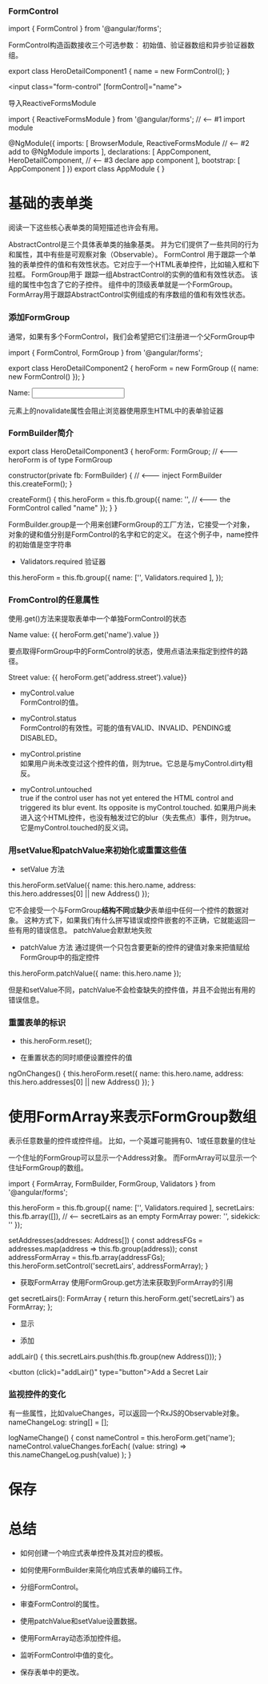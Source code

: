 

### FormControl

import { FormControl }            from '@angular/forms';

FormControl构造函数接收三个可选参数： 初始值、验证器数组和异步验证器数组。

<!-- 创建并导出一个带FormControl的HeroDetailComponent类 -->
export class HeroDetailComponent1 {
  name = new FormControl();
}


<!-- 把这个输入框关联到类中的FormControl型属性name -->
<input class="form-control" [formControl]="name">


导入ReactiveFormsModule

import { ReactiveFormsModule } from '@angular/forms';  // <-- #1 import module

@NgModule({
  imports: [
    BrowserModule,
    ReactiveFormsModule // <-- #2 add to @NgModule imports
  ],
  declarations: [
    AppComponent,
    HeroDetailComponent, // <-- #3 declare app component
  ],
  bootstrap: [ AppComponent ]
})
export class AppModule { }


# 基础的表单类

阅读一下这些核心表单类的简短描述也许会有用。

AbstractControl是三个具体表单类的抽象基类。 并为它们提供了一些共同的行为和属性，其中有些是可观察对象（Observable）。
FormControl 用于跟踪一个单独的表单控件的值和有效性状态。它对应于一个HTML表单控件，比如输入框和下拉框。
FormGroup用于 跟踪一组AbstractControl的实例的值和有效性状态。 该组的属性中包含了它的子控件。 组件中的顶级表单就是一个FormGroup。
FormArray用于跟踪AbstractControl实例组成的有序数组的值和有效性状态。


### 添加FormGroup

通常，如果有多个FormControl，我们会希望把它们注册进一个父FormGroup中

import { FormControl, FormGroup } from '@angular/forms';

export class HeroDetailComponent2 {
  heroForm = new FormGroup ({
    name: new FormControl()
  });
}

<form [formGroup]="heroForm" novalidate>
  <div class="form-group">
    <label class="center-block">Name:
    <!-- 有了FormGroup，name输入框就需要再添加一个语法formControlName=name，以便让它关联到类中正确的FormControl上 -->
      <input class="form-control" formControlName="name">
    </label>
  </div>
</form>

<form>元素上的novalidate属性会阻止浏览器使用原生HTML中的表单验证器


### FormBuilder简介

export class HeroDetailComponent3 {
  heroForm: FormGroup; // <--- heroForm is of type FormGroup

  constructor(private fb: FormBuilder) { // <--- inject FormBuilder
    this.createForm();
  }

  createForm() {
    this.heroForm = this.fb.group({
      name: '', // <--- the FormControl called "name"
    });
  }
}

FormBuilder.group是一个用来创建FormGroup的工厂方法，它接受一个对象，对象的键和值分别是FormControl的名字和它的定义。 在这个例子中，name控件的初始值是空字符串

- Validators.required 验证器

this.heroForm = this.fb.group({
  name: ['', Validators.required ],
});

### FromControl的任意属性

使用.get()方法来提取表单中一个单独FormControl的状态

<p>Name value: {{ heroForm.get('name').value }}</p>

要点取得FormGroup中的FormControl的状态，使用点语法来指定到控件的路径。
<p>Street value: {{ heroForm.get('address.street').value}}</p>

- myControl.value	
FormControl的值。

- myControl.status	 
FormControl的有效性。可能的值有VALID、INVALID、PENDING或DISABLED。

- myControl.pristine	
如果用户尚未改变过这个控件的值，则为true。它总是与myControl.dirty相反。

- myControl.untouched	
true if the control user has not yet entered the HTML control and triggered its blur event. Its opposite is myControl.touched. 如果用户尚未进入这个HTML控件，也没有触发过它的blur（失去焦点）事件，则为true。 它是myControl.touched的反义词。


### 用setValue和patchValue来初始化或重置这些值

- setValue 方法

this.heroForm.setValue({
  name:    this.hero.name,
  address: this.hero.addresses[0] || new Address()
});

它不会接受一个与FormGroup**结构不同**或**缺少**表单组中任何一个控件的数据对象。 这种方式下，如果我们有什么拼写错误或控件嵌套的不正确，它就能返回一些有用的错误信息。 patchValue会默默地失败

- patchValue 方法
通过提供一个只包含要更新的控件的键值对象来把值赋给FormGroup中的指定控件

this.heroForm.patchValue({
  name: this.hero.name
});

但是和setValue不同，patchValue不会检查缺失的控件值，并且不会抛出有用的错误信息。

###  重置表单的标识

- this.heroForm.reset();

- 在重置状态的同时顺便设置控件的值

ngOnChanges() {
  this.heroForm.reset({
    name: this.hero.name,
    address: this.hero.addresses[0] || new Address()
  });
}


# 使用FormArray来表示FormGroup数组

表示任意数量的控件或控件组。 比如，一个英雄可能拥有0、1或任意数量的住址

一个住址的FormGroup可以显示一个Address对象。 而FormArray可以显示一个住址FormGroup的数组。

import { FormArray, FormBuilder, FormGroup, Validators } from '@angular/forms';

this.heroForm = this.fb.group({
  name: ['', Validators.required ],
  secretLairs: this.fb.array([]), // <-- secretLairs as an empty FormArray
  power: '',
  sidekick: ''
});


setAddresses(addresses: Address[]) {
  const addressFGs = addresses.map(address => this.fb.group(address));
  const addressFormArray = this.fb.array(addressFGs);
  this.heroForm.setControl('secretLairs', addressFormArray);
}

- 获取FormArray
使用FormGroup.get方法来获取到FormArray的引用

get secretLairs(): FormArray {
  return this.heroForm.get('secretLairs') as FormArray;
};

- 显示

<div formArrayName="secretLairs" class="well well-lg">
<!-- 每个被重复渲染的FormGroup都需要一个独一无二的formGroupName，它必须是FormGroup在这个FormArray中的索引。 -->
  <div *ngFor="let address of secretLairs.controls; let i=index" [formGroupName]="i" >
    <!-- The repeated address template -->
  </div>
</div>


- 添加

addLair() {
  this.secretLairs.push(this.fb.group(new Address()));
}

<button (click)="addLair()" type="button">Add a Secret Lair</button>

### 监视控件的变化

有一些属性，比如valueChanges，可以返回一个RxJS的Observable对象。
nameChangeLog: string[] = [];

logNameChange() {
  const nameControl = this.heroForm.get('name');
  nameControl.valueChanges.forEach(
    (value: string) => this.nameChangeLog.push(value)
  );
}


# 保存


# 总结

- 如何创建一个响应式表单控件及其对应的模板。

- 如何使用FormBuilder来简化响应式表单的编码工作。

- 分组FormControl。

- 审查FormControl的属性。

- 使用patchValue和setValue设置数据。

- 使用FormArray动态添加控件组。

- 监听FormControl中值的变化。

- 保存表单中的更改。